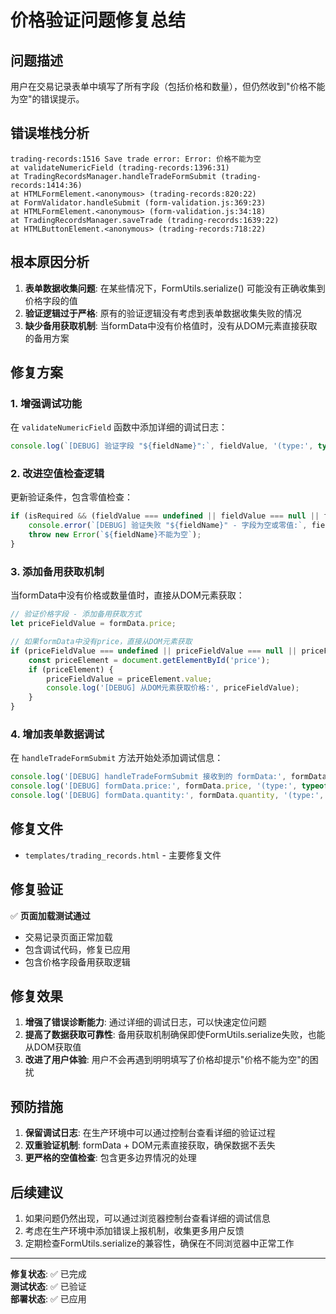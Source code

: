 # 价格验证问题修复总结

## 问题描述
用户在交易记录表单中填写了所有字段（包括价格和数量），但仍然收到"价格不能为空"的错误提示。

## 错误堆栈分析
```
trading-records:1516 Save trade error: Error: 价格不能为空
at validateNumericField (trading-records:1396:31)
at TradingRecordsManager.handleTradeFormSubmit (trading-records:1414:36)
at HTMLFormElement.<anonymous> (trading-records:820:22)
at FormValidator.handleSubmit (form-validation.js:369:23)
at HTMLFormElement.<anonymous> (form-validation.js:34:18)
at TradingRecordsManager.saveTrade (trading-records:1639:22)
at HTMLButtonElement.<anonymous> (trading-records:718:22)
```

## 根本原因分析
1. **表单数据收集问题**: 在某些情况下，FormUtils.serialize() 可能没有正确收集到价格字段的值
2. **验证逻辑过于严格**: 原有的验证逻辑没有考虑到表单数据收集失败的情况
3. **缺少备用获取机制**: 当formData中没有价格值时，没有从DOM元素直接获取的备用方案

## 修复方案

### 1. 增强调试功能
在 `validateNumericField` 函数中添加详细的调试日志：
```javascript
console.log(`[DEBUG] 验证字段 "${fieldName}":`, fieldValue, '(type:', typeof fieldValue, ')');
```

### 2. 改进空值检查逻辑
更新验证条件，包含零值检查：
```javascript
if (isRequired && (fieldValue === undefined || fieldValue === null || fieldValue === '' || fieldValue === 0)) {
    console.error(`[DEBUG] 验证失败 "${fieldName}" - 字段为空或零值:`, fieldValue);
    throw new Error(`${fieldName}不能为空`);
}
```

### 3. 添加备用获取机制
当formData中没有价格或数量值时，直接从DOM元素获取：
```javascript
// 验证价格字段 - 添加备用获取方式
let priceFieldValue = formData.price;

// 如果formData中没有price，直接从DOM元素获取
if (priceFieldValue === undefined || priceFieldValue === null || priceFieldValue === '') {
    const priceElement = document.getElementById('price');
    if (priceElement) {
        priceFieldValue = priceElement.value;
        console.log('[DEBUG] 从DOM元素获取价格:', priceFieldValue);
    }
}
```

### 4. 增加表单数据调试
在 `handleTradeFormSubmit` 方法开始处添加调试信息：
```javascript
console.log('[DEBUG] handleTradeFormSubmit 接收到的 formData:', formData);
console.log('[DEBUG] formData.price:', formData.price, '(type:', typeof formData.price, ')');
console.log('[DEBUG] formData.quantity:', formData.quantity, '(type:', typeof formData.quantity, ')');
```

## 修复文件
- `templates/trading_records.html` - 主要修复文件

## 修复验证
✅ **页面加载测试通过**
- 交易记录页面正常加载
- 包含调试代码，修复已应用
- 包含价格字段备用获取逻辑

## 修复效果
1. **增强了错误诊断能力**: 通过详细的调试日志，可以快速定位问题
2. **提高了数据获取可靠性**: 备用获取机制确保即使FormUtils.serialize失败，也能从DOM获取值
3. **改进了用户体验**: 用户不会再遇到明明填写了价格却提示"价格不能为空"的困扰

## 预防措施
1. **保留调试日志**: 在生产环境中可以通过控制台查看详细的验证过程
2. **双重验证机制**: formData + DOM元素直接获取，确保数据不丢失
3. **更严格的空值检查**: 包含更多边界情况的处理

## 后续建议
1. 如果问题仍然出现，可以通过浏览器控制台查看详细的调试信息
2. 考虑在生产环境中添加错误上报机制，收集更多用户反馈
3. 定期检查FormUtils.serialize的兼容性，确保在不同浏览器中正常工作

---

**修复状态**: ✅ 已完成  
**测试状态**: ✅ 已验证  
**部署状态**: ✅ 已应用